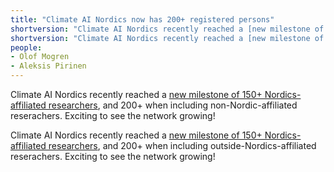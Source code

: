 ```yaml
---
title: "Climate AI Nordics now has 200+ registered persons"
shortversion: "Climate AI Nordics recently reached a [new milestone of 150+ Nordics-affiliated researchers](https://climateainordics.com/people/), and 200+ when including non-Nordic-affiliated reserachers. Exciting to see the network growing!"
shortversion: "Climate AI Nordics recently reached a [new milestone of 150+ Nordics-affiliated researchers](https://climateainordics.com/people/), and 200+ when including outside-Nordics-affiliated reserachers. Exciting to see the network growing!"
people:
- Olof Mogren
- Aleksis Pirinen
---
```

 
Climate AI Nordics recently reached a [new milestone of 150+ Nordics-affiliated researchers](https://climateainordics.com/people/), and 200+ when including non-Nordic-affiliated reserachers. Exciting to see the network growing!
 
Climate AI Nordics recently reached a [new milestone of 150+ Nordics-affiliated researchers](https://climateainordics.com/people/), and 200+ when including outside-Nordics-affiliated reserachers. Exciting to see the network growing!
